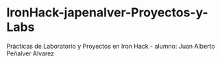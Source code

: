 # IronHack-japenalver-Proyectos-y-Labs
Prácticas de Laboratorio y Proyectos en Iron Hack - alumno: Juan Alberto Peñalver Alvarez
